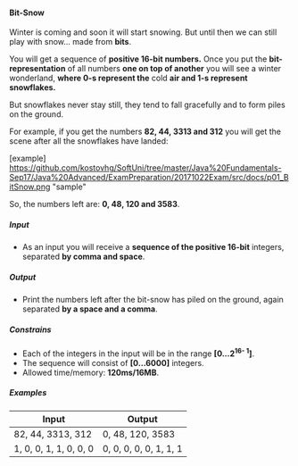 #### Bit-Snow

Winter is coming and soon it will start snowing. But until then we can still play with snow... made from **bits**.

You will get a sequence of **positive 16-bit numbers.** Once you put the **bit-representation** of all numbers **one on top of another** you will see a winter wonderland, **where 0-s represent the** cold **air and 1-s represent snowflakes.**

But snowflakes never stay still, they tend to fall gracefully and to form piles on the ground.

 For example, if you get the numbers **82, 44, 3313 and 312** you will get the scene after all the snowflakes have landed:

 [example] https://github.com/kostovhg/SoftUni/tree/master/Java%20Fundamentals-Sep17/Java%20Advanced/ExamPreparation/20171022Exam/src/docs/p01_BitSnow.png "sample"

So, the numbers left are: **0, 48, 120 and 3583**. ‬‬‬‬

##### Input

- As an input you will receive a **sequence of the positive 16-bit** integers, separated **by comma and space**.

##### Output

- Print the numbers left after the bit-snow has piled on the ground, again separated **by a space and a comma**.

##### Constrains

- Each of the integers in the input will be in the range **[0...2<sup>16- 1</sup>]**.
- The sequence will consist of **[0…6000]** integers.
- Allowed time/memory: **120ms/16MB**.

##### Examples

| **Input** | **Output** |
| --- | --- |
| 82, 44, 3313, 312 | 0, 48, 120, 3583 |
| 1, 0, 0, 1, 1, 0, 0, 0 | 0, 0, 0, 0, 0, 1, 1, 1 |